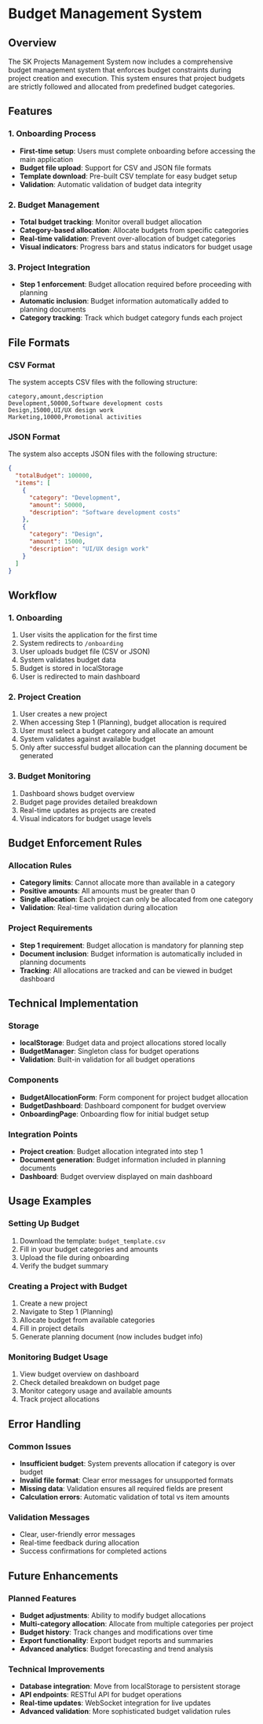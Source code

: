 # Budget Management System

## Overview

The SK Projects Management System now includes a comprehensive budget management system that enforces budget constraints during project creation and execution. This system ensures that project budgets are strictly followed and allocated from predefined budget categories.

## Features

### 1. Onboarding Process
- **First-time setup**: Users must complete onboarding before accessing the main application
- **Budget file upload**: Support for CSV and JSON file formats
- **Template download**: Pre-built CSV template for easy budget setup
- **Validation**: Automatic validation of budget data integrity

### 2. Budget Management
- **Total budget tracking**: Monitor overall budget allocation
- **Category-based allocation**: Allocate budgets from specific categories
- **Real-time validation**: Prevent over-allocation of budget categories
- **Visual indicators**: Progress bars and status indicators for budget usage

### 3. Project Integration
- **Step 1 enforcement**: Budget allocation required before proceeding with planning
- **Automatic inclusion**: Budget information automatically added to planning documents
- **Category tracking**: Track which budget category funds each project

## File Formats

### CSV Format
The system accepts CSV files with the following structure:
```csv
category,amount,description
Development,50000,Software development costs
Design,15000,UI/UX design work
Marketing,10000,Promotional activities
```

### JSON Format
The system also accepts JSON files with the following structure:
```json
{
  "totalBudget": 100000,
  "items": [
    {
      "category": "Development",
      "amount": 50000,
      "description": "Software development costs"
    },
    {
      "category": "Design",
      "amount": 15000,
      "description": "UI/UX design work"
    }
  ]
}
```

## Workflow

### 1. Onboarding
1. User visits the application for the first time
2. System redirects to `/onboarding`
3. User uploads budget file (CSV or JSON)
4. System validates budget data
5. Budget is stored in localStorage
6. User is redirected to main dashboard

### 2. Project Creation
1. User creates a new project
2. When accessing Step 1 (Planning), budget allocation is required
3. User must select a budget category and allocate an amount
4. System validates against available budget
5. Only after successful budget allocation can the planning document be generated

### 3. Budget Monitoring
1. Dashboard shows budget overview
2. Budget page provides detailed breakdown
3. Real-time updates as projects are created
4. Visual indicators for budget usage levels

## Budget Enforcement Rules

### Allocation Rules
- **Category limits**: Cannot allocate more than available in a category
- **Positive amounts**: All amounts must be greater than 0
- **Single allocation**: Each project can only be allocated from one category
- **Validation**: Real-time validation during allocation

### Project Requirements
- **Step 1 requirement**: Budget allocation is mandatory for planning step
- **Document inclusion**: Budget information is automatically included in planning documents
- **Tracking**: All allocations are tracked and can be viewed in budget dashboard

## Technical Implementation

### Storage
- **localStorage**: Budget data and project allocations stored locally
- **BudgetManager**: Singleton class for budget operations
- **Validation**: Built-in validation for all budget operations

### Components
- **BudgetAllocationForm**: Form component for project budget allocation
- **BudgetDashboard**: Dashboard component for budget overview
- **OnboardingPage**: Onboarding flow for initial budget setup

### Integration Points
- **Project creation**: Budget allocation integrated into step 1
- **Document generation**: Budget information included in planning documents
- **Dashboard**: Budget overview displayed on main dashboard

## Usage Examples

### Setting Up Budget
1. Download the template: `budget_template.csv`
2. Fill in your budget categories and amounts
3. Upload the file during onboarding
4. Verify the budget summary

### Creating a Project with Budget
1. Create a new project
2. Navigate to Step 1 (Planning)
3. Allocate budget from available categories
4. Fill in project details
5. Generate planning document (now includes budget info)

### Monitoring Budget Usage
1. View budget overview on dashboard
2. Check detailed breakdown on budget page
3. Monitor category usage and available amounts
4. Track project allocations

## Error Handling

### Common Issues
- **Insufficient budget**: System prevents allocation if category is over budget
- **Invalid file format**: Clear error messages for unsupported formats
- **Missing data**: Validation ensures all required fields are present
- **Calculation errors**: Automatic validation of total vs item amounts

### Validation Messages
- Clear, user-friendly error messages
- Real-time feedback during allocation
- Success confirmations for completed actions

## Future Enhancements

### Planned Features
- **Budget adjustments**: Ability to modify budget allocations
- **Multi-category allocation**: Allocate from multiple categories per project
- **Budget history**: Track changes and modifications over time
- **Export functionality**: Export budget reports and summaries
- **Advanced analytics**: Budget forecasting and trend analysis

### Technical Improvements
- **Database integration**: Move from localStorage to persistent storage
- **API endpoints**: RESTful API for budget operations
- **Real-time updates**: WebSocket integration for live updates
- **Advanced validation**: More sophisticated budget validation rules 